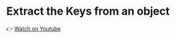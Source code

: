 # Extract the Keys from an object

👉 [Watch on Youtube](https://youtu.be/_qxCYtWm0tw?si=S5iRmUCH6ZHI7tRv)